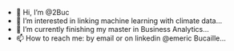 - 👋 Hi, I’m @2Buc
- 👀 I’m interested in linking machine learning with climate data...
- 🌱 I’m currently finishing my master in Business Analytics...
- 📫 How to reach me: by email or on linkedin @emeric Bucaille...

<!---
2Buc/2Buc is a ✨ special ✨ repository because its `README.md` (this file) appears on your GitHub profile.
You can click the Preview link to take a look at your changes.
--->
